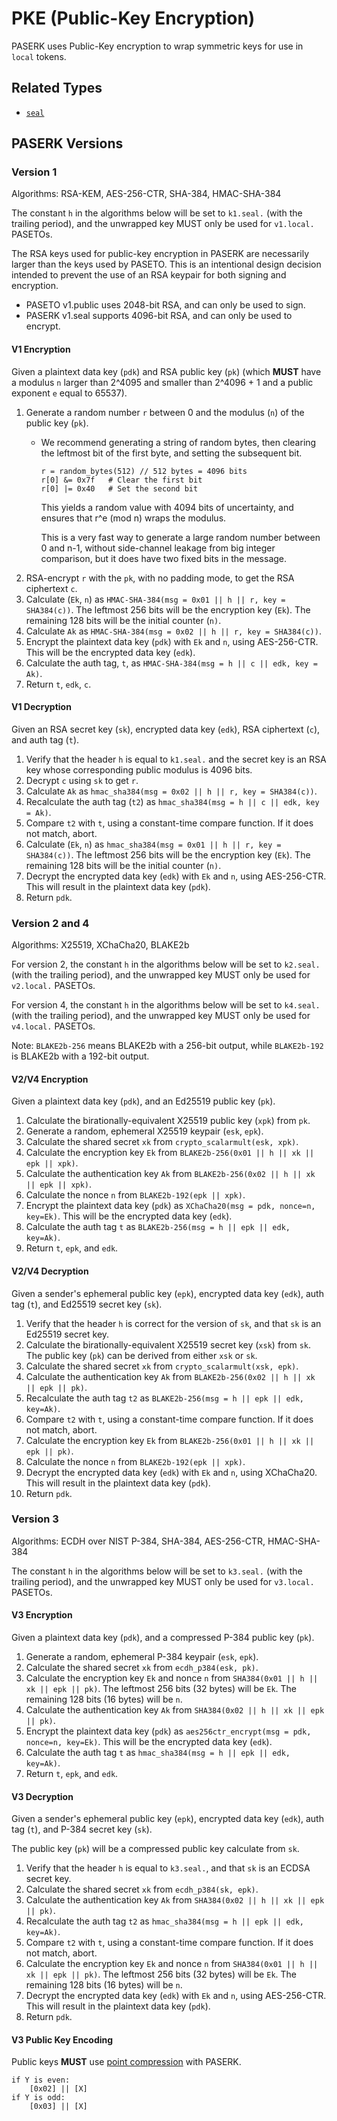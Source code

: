 # PKE (Public-Key Encryption)

PASERK uses Public-Key encryption to wrap symmetric keys for use in `local` tokens.

## Related Types

* [`seal`](../types/seal.md)

## PASERK Versions

### Version 1

Algorithms: RSA-KEM, AES-256-CTR, SHA-384, HMAC-SHA-384

The constant `h` in the algorithms below will be set to `k1.seal.`
(with the trailing period), and the unwrapped key MUST only be used for
`v1.local.` PASETOs.

The RSA keys used for public-key encryption in PASERK are necessarily larger
than the keys used by PASETO. This is an intentional design decision intended
to prevent the use of an RSA keypair for both signing and encryption.

* PASETO v1.public uses 2048-bit RSA, and can only be used to sign.
* PASERK v1.seal supports 4096-bit RSA, and can only be used to encrypt.

#### V1 Encryption

Given a plaintext data key (`pdk`) and RSA public key (`pk`) (which **MUST** have
a modulus `n` larger than 2^4095 and smaller than 2^4096 + 1 and a public exponent
`e` equal to 65537).

1. Generate a random number `r` between 0 and the modulus (`n`) of the public key (`pk`).
   * We recommend generating a string of random bytes, then clearing the leftmost
     bit of the first byte, and setting the subsequent bit.
     ```
     r = random_bytes(512) // 512 bytes = 4096 bits
     r[0] &= 0x7f   # Clear the first bit
     r[0] |= 0x40   # Set the second bit
     ```
     This yields a random value with 4094 bits of uncertainty, and ensures that r^e (mod n)
     wraps the modulus.
     
     This is a very fast way to generate a large random number between 0 and n-1,
     without side-channel leakage from big integer comparison, but it does have two
     fixed bits in the message.
2. RSA-encrypt `r` with the `pk`, with no padding mode, to get the RSA ciphertext `c`.
3. Calculate (`Ek`, `n`) as `HMAC-SHA-384(msg = 0x01 || h || r, key = SHA384(c))`.
   The leftmost 256 bits will be the encryption key (`Ek`). The remaining 128 bits
   will be the initial counter (`n)`.
4. Calculate `Ak` as `HMAC-SHA-384(msg = 0x02 || h || r, key = SHA384(c))`.
5. Encrypt the plaintext data key (`pdk`) with `Ek` and `n`, using AES-256-CTR.
   This will be the encrypted data key (`edk`).
6. Calculate the auth tag, `t`, as `HMAC-SHA-384(msg = h || c || edk, key = Ak)`.
7. Return `t`, `edk`, `c`.

#### V1 Decryption

Given an RSA secret key (`sk`), encrypted data key (`edk`),
RSA ciphertext (`c`), and auth tag (`t`).

1. Verify that the header `h` is equal to `k1.seal.` and the secret key is an RSA key
   whose corresponding public modulus is 4096 bits.
2. Decrypt `c` using `sk` to get `r`.
3. Calculate `Ak` as 
   `hmac_sha384(msg = 0x02 || h || r, key = SHA384(c))`.
4. Recalculate the auth tag (`t2`) as 
   `hmac_sha384(msg = h || c || edk, key = Ak)`.
5. Compare `t2` with `t`, using a constant-time compare function. If it does not
   match, abort. 
6. Calculate (`Ek`, `n`) as 
   `hmac_sha384(msg = 0x01 || h || r, key = SHA384(c))`.
   The leftmost 256 bits will be the encryption key (`Ek`). The remaining 128 bits
   will be the initial counter (`n)`.
7. Decrypt the encrypted data key (`edk`) with `Ek` and `n`, using AES-256-CTR.
   This will result in the plaintext data key (`pdk`).
8. Return `pdk`.

### Version 2 and 4

Algorithms: X25519, XChaCha20, BLAKE2b

For version 2, the constant `h` in the algorithms below will be set to `k2.seal.`
(with the trailing period), and the unwrapped key MUST only be used for
`v2.local.` PASETOs.

For version 4, the constant `h` in the algorithms below will be set to `k4.seal.`
(with the trailing period), and the unwrapped key MUST only be used for
`v4.local.` PASETOs.

Note: `BLAKE2b-256` means BLAKE2b with a 256-bit output, while `BLAKE2b-192` is
BLAKE2b with a 192-bit output.

#### V2/V4 Encryption

Given a plaintext data key (`pdk`), and an Ed25519 public key (`pk`).

1. Calculate the birationally-equivalent X25519 public key (`xpk`) from `pk`.
2. Generate a random, ephemeral X25519 keypair (`esk`, `epk`).
3. Calculate the shared secret `xk` from 
   `crypto_scalarmult(esk, xpk)`.
4. Calculate the encryption key `Ek` from
   `BLAKE2b-256(0x01 || h || xk || epk || xpk)`.
5. Calculate the authentication key `Ak` from 
   `BLAKE2b-256(0x02 || h || xk || epk || xpk)`.
6. Calculate the nonce `n` from 
   `BLAKE2b-192(epk || xpk)`.
7. Encrypt the plaintext data key (`pdk`) as 
   `XChaCha20(msg = pdk, nonce=n, key=Ek)`.
   This will be the encrypted data key (`edk`).
8. Calculate the auth tag `t` as
   `BLAKE2b-256(msg = h || epk || edk, key=Ak)`.
9. Return `t`, `epk`, and `edk`.

#### V2/V4 Decryption

Given a sender's ephemeral public key (`epk`), encrypted data key (`edk`),
auth tag (`t`), and Ed25519 secret key (`sk`).

1. Verify that the header `h` is correct for the version of `sk`, and that `sk`
   is an Ed25519 secret key.
2. Calculate the birationally-equivalent X25519 secret key (`xsk`) from `sk`.
   The public key (`pk`) can be derived from either `xsk` or `sk`.
3. Calculate the shared secret `xk` from `crypto_scalarmult(xsk, epk)`.
4. Calculate the authentication key `Ak` from
   `BLAKE2b-256(0x02 || h || xk || epk || pk)`.
5. Recalculate the auth tag `t2` as `BLAKE2b-256(msg = h || epk || edk, key=Ak)`.
6. Compare `t2` with `t`, using a constant-time compare function. If it does not
   match, abort.
7. Calculate the encryption key `Ek` from `BLAKE2b-256(0x01 || h || xk || epk || pk)`.
8. Calculate the nonce `n` from `BLAKE2b-192(epk || xpk)`.
9. Decrypt the encrypted data key (`edk`) with `Ek` and `n`, using XChaCha20.
   This will result in the plaintext data key (`pdk`).
10. Return `pdk`.

### Version 3

Algorithms: ECDH over NIST P-384, SHA-384, AES-256-CTR, HMAC-SHA-384

The constant `h` in the algorithms below will be set to `k3.seal.`
(with the trailing period), and the unwrapped key MUST only be used for
`v3.local.` PASETOs.

#### V3 Encryption

Given a plaintext data key (`pdk`), and a compressed P-384 public key (`pk`).

1. Generate a random, ephemeral P-384 keypair (`esk`, `epk`).
2. Calculate the shared secret `xk` from `ecdh_p384(esk, pk)`.
3. Calculate the encryption key `Ek` and nonce `n` from 
   `SHA384(0x01 || h || xk || epk || pk)`.
   The leftmost 256 bits (32 bytes) will be `Ek`.
   The remaining 128 bits (16 bytes) will be `n`.
4. Calculate the authentication key `Ak` from 
   `SHA384(0x02 || h || xk || epk || pk)`.
5. Encrypt the plaintext data key (`pdk`) as
   `aes256ctr_encrypt(msg = pdk, nonce=n, key=Ek)`.
   This will be the encrypted data key (`edk`).
6. Calculate the auth tag `t` as
   `hmac_sha384(msg = h || epk || edk, key=Ak)`.
7. Return `t`, `epk`, and `edk`.

#### V3 Decryption

Given a sender's ephemeral public key (`epk`), encrypted data key (`edk`),
auth tag (`t`), and P-384 secret key (`sk`).

The public key (`pk`) will be a compressed public key calculate from `sk`.

1. Verify that the header `h`  is equal to `k3.seal.`, and that `sk`
   is an ECDSA secret key.
2. Calculate the shared secret `xk` from `ecdh_p384(sk, epk)`.
3. Calculate the authentication key `Ak` from
   `SHA384(0x02 || h || xk || epk || pk)`.
4. Recalculate the auth tag `t2` as
   `hmac_sha384(msg = h || epk || edk, key=Ak)`.
5. Compare `t2` with `t`, using a constant-time compare function.
   If it does not match, abort.
6. Calculate the encryption key `Ek` and nonce `n` from
   `SHA384(0x01 || h || xk || epk || pk)`.
   The leftmost 256 bits (32 bytes) will be `Ek`.
   The remaining 128 bits (16 bytes) will be `n`.
7. Decrypt the encrypted data key (`edk`) with `Ek` and `n`, using AES-256-CTR.
   This will result in the plaintext data key (`pdk`).
8. Return `pdk`.

#### V3 Public Key Encoding

Public keys **MUST** use [point compression](https://citeseerx.ist.psu.edu/viewdoc/download?doi=10.1.1.202.2977&rep=rep1&type=pdf)
with PASERK.

```
if Y is even:
    [0x02] || [X]
if Y is odd:
    [0x03] || [X]
```
